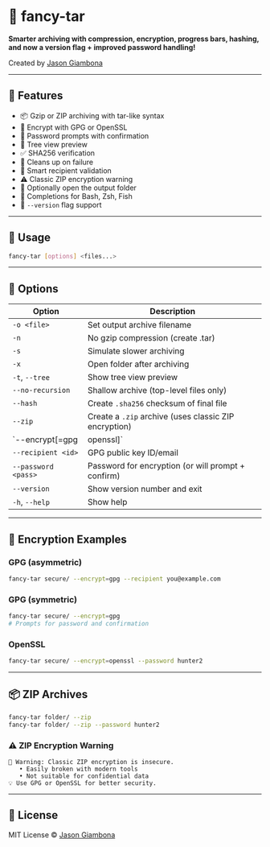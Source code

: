 # 🎁 fancy-tar

**Smarter archiving with compression, encryption, progress bars, hashing, and now a version flag + improved password handling!**

Created by [Jason Giambona](https://github.com/jgiambona)

---

## 🚀 Features

- 📦 Gzip or ZIP archiving with tar-like syntax
- 🔐 Encrypt with GPG or OpenSSL
- 🔑 Password prompts with confirmation
- 📁 Tree view preview
- ✅ SHA256 verification
- 🧼 Cleans up on failure
- 🧠 Smart recipient validation
- ⚠️ Classic ZIP encryption warning
- 📂 Optionally open the output folder
- 🐚 Completions for Bash, Zsh, Fish
- 🔢 `--version` flag support

---

## 🧠 Usage

```bash
fancy-tar [options] <files...>
```

---

## 🧰 Options

| Option                    | Description                                                               |
|---------------------------|---------------------------------------------------------------------------|
| `-o <file>`               | Set output archive filename                                               |
| `-n`                      | No gzip compression (create .tar)                                         |
| `-s`                      | Simulate slower archiving                                                 |
| `-x`                      | Open folder after archiving                                               |
| `-t`, `--tree`            | Show tree view preview                                                    |
| `--no-recursion`          | Shallow archive (top-level files only)                                    |
| `--hash`                  | Create `.sha256` checksum of final file                                   |
| `--zip`                   | Create a `.zip` archive (uses classic ZIP encryption)                     |
| `--encrypt[=gpg|openssl]` | Encrypt using GPG (default) or OpenSSL                                    |
| `--recipient <id>`        | GPG public key ID/email                                                   |
| `--password <pass>`       | Password for encryption (or will prompt + confirm)                        |
| `--version`               | Show version number and exit                                              |
| `-h`, `--help`            | Show help                                                                 |

---

## 🔐 Encryption Examples

### GPG (asymmetric)
```bash
fancy-tar secure/ --encrypt=gpg --recipient you@example.com
```

### GPG (symmetric)
```bash
fancy-tar secure/ --encrypt=gpg
# Prompts for password and confirmation
```

### OpenSSL
```bash
fancy-tar secure/ --encrypt=openssl --password hunter2
```

---

## 📦 ZIP Archives

```bash
fancy-tar folder/ --zip
fancy-tar folder/ --zip --password hunter2
```

### ⚠️ ZIP Encryption Warning
```
🔐 Warning: Classic ZIP encryption is insecure.
   • Easily broken with modern tools
   • Not suitable for confidential data
💡 Use GPG or OpenSSL for better security.
```

---

## 📜 License

MIT License © [Jason Giambona](https://github.com/jgiambona)
